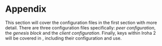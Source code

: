 # Appendix

This section will cover the configuration files in the first section with
more detail. There are three configuration files specifically: _peer
configuration_, the _genesis block_ and the _client configuration_.
Finally, keys within Iroha 2 will be covered in , including their
configuration and use.
